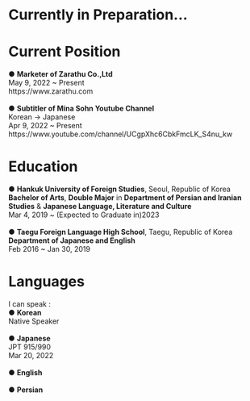 <h1>Currently in Preparation...</h1>

<h1>Current Position</h1>
● <strong>Marketer of Zarathu Co.,Ltd</strong><br>
May 9, 2022 ~ Present<br>
https://www.zarathu.com<br><br>
● <strong>Subtitler of Mina Sohn Youtube Channel</strong><br>
Korean → Japanese<br>
Apr 9, 2022 ~ Present<br>
https://www.youtube.com/channel/UCgpXhc6CbkFmcLK_S4nu_kw

<h1>Education</h1>
● <strong>Hankuk University of Foreign Studies</strong>, Seoul, Republic of Korea<br>
<strong>Bachelor of Arts</strong>, <strong>Double Major</strong> in <strong>Department of Persian and Iranian Studies</strong> & <strong>Japanese Language, Literature and Culture</strong><br>
Mar 4, 2019 ~ (Expected to Graduate in)2023<br><br>
● <strong>Taegu Foreign Language High School</strong>, Taegu, Republic of Korea<br>
<strong>Department of Japanese and English</strong><br>
Feb 2016 ~ Jan 30, 2019

<h1>Languages</h1>
I can speak :<br>
● <strong>Korean</strong><br>
Native Speaker<br><br>
● <strong>Japanese</strong><br>
JPT 915/990<br>
Mar 20, 2022<br><br>
● <strong>English</strong><br><br>
● <strong>Persian</strong><br><br>

<!--
**0junhongpark0/0junhongpark0** is a ✨ _special_ ✨ repository because its `README.md` (this file) appears on your GitHub profile.

Here are some ideas to get you started:

- 🔭 I’m currently working on ...
- 🌱 I’m currently learning ...
- 👯 I’m looking to collaborate on ...
- 🤔 I’m looking for help with ...
- 💬 Ask me about ...
- 📫 How to reach me: ...
- 😄 Pronouns: ...
- ⚡ Fun fact: ...
-->
